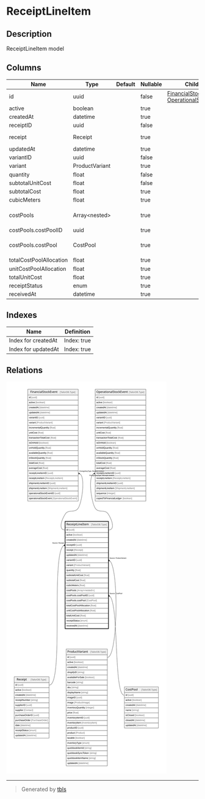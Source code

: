 # ReceiptLineItem

## Description

ReceiptLineItem model

## Columns

| Name | Type | Default | Nullable | Children | Parents | Comment |
| ---- | ---- | ------- | -------- | -------- | ------- | ------- |
| id | uuid |  | false | [FinancialStockEvent](FinancialStockEvent.md) [OperationalStockEvent](OperationalStockEvent.md) |  |  |
| active | boolean |  | true |  |  | active |
| createdAt | datetime |  | true |  |  | createdAt |
| receiptID | uuid |  | false |  | [Receipt](Receipt.md) | receipt ID |
| receipt | Receipt |  | true |  | [Receipt](Receipt.md) | Receipt model. Receipt and this model is n:1. |
| updatedAt | datetime |  | true |  |  | updatedAt |
| variantID | uuid |  | false |  | [ProductVariant](ProductVariant.md) | Variant ID |
| variant | ProductVariant |  | true |  | [ProductVariant](ProductVariant.md) | Variant |
| quantity | float |  | false |  |  | quantity |
| subtotalUnitCost | float |  | false |  |  | subtotalUnitCost |
| subtotalCost | float |  | true |  |  | subtotalCost |
| cubicMeters | float |  | true |  |  | cubicMeters |
| costPools | Array\<nested\> |  | true |  |  | CostPool model. CostPool and this model is n:n. |
| costPools.costPoolID | uuid |  | true |  | [CostPool](CostPool.md) | CostPool ID |
| costPools.costPool | CostPool |  | true |  | [CostPool](CostPool.md) | CostPool model. CostPool and this model is n:n. |
| totalCostPoolAllocation | float |  | true |  |  | totalCostPoolAllocation |
| unitCostPoolAllocation | float |  | true |  |  | unitCostPoolAllocation |
| totalUnitCost | float |  | true |  |  | totalUnitCost |
| receiptStatus | enum |  | true |  |  | inventoryType |
| receivedAt | datetime |  | true |  |  | shipped at |

## Indexes

| Name | Definition |
| ---- | ---------- |
| Index for createdAt | Index: true |
| Index for updatedAt | Index: true |

## Relations

![er](ReceiptLineItem.svg)

---

> Generated by [tbls](https://github.com/k1LoW/tbls)
